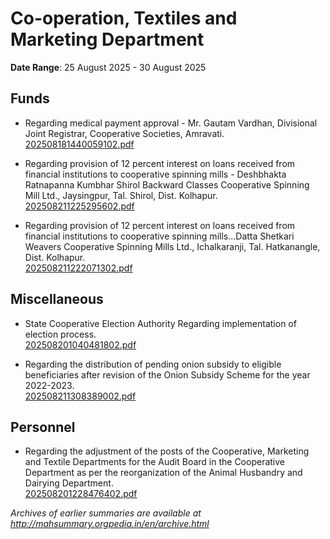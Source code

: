 # Co-operation, Textiles and Marketing Department

**Date Range**: 25 August 2025 - 30 August 2025


## Funds
- Regarding medical payment approval - Mr. Gautam Vardhan, Divisional Joint Registrar, Cooperative Societies, Amravati.\
  [202508181440059102.pdf](https://gr.maharashtra.gov.in/Site/Upload/Government%20Resolutions/English/202508181440059102.pdf)

- Regarding provision of 12 percent interest on loans received from financial institutions to cooperative spinning mills - Deshbhakta Ratnapanna Kumbhar Shirol Backward Classes Cooperative Spinning Mill Ltd., Jaysingpur, Tal. Shirol, Dist. Kolhapur.\
  [202508211225295602.pdf](https://gr.maharashtra.gov.in/Site/Upload/Government%20Resolutions/English/202508211225295602.pdf)

- Regarding provision of 12 percent interest on loans received from financial institutions to cooperative spinning mills...Datta Shetkari Weavers Cooperative Spinning Mills Ltd., Ichalkaranji, Tal. Hatkanangle, Dist. Kolhapur.\
  [202508211222071302.pdf](https://gr.maharashtra.gov.in/Site/Upload/Government%20Resolutions/English/202508211222071302.pdf)

## Miscellaneous
- State Cooperative Election Authority  Regarding implementation of election process.\
  [202508201040481802.pdf](https://gr.maharashtra.gov.in/Site/Upload/Government%20Resolutions/English/202508201040481802.pdf)

- Regarding the distribution of pending onion subsidy to eligible beneficiaries after revision of the Onion Subsidy Scheme for the year 2022-2023.\
  [202508211308389002.pdf](https://gr.maharashtra.gov.in/Site/Upload/Government%20Resolutions/English/202508211308389002.pdf)

## Personnel
- Regarding the adjustment of the posts of the Cooperative, Marketing and Textile Departments for the Audit Board in the Cooperative Department as per the reorganization of the Animal Husbandry and Dairying Department.\
  [202508201228476402.pdf](https://gr.maharashtra.gov.in/Site/Upload/Government%20Resolutions/English/202508201228476402.pdf)


*Archives of earlier summaries are available at http://mahsummary.orgpedia.in/en/archive.html*